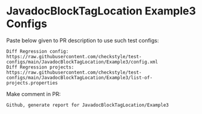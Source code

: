# JavadocBlockTagLocation Example3 Configs
Paste below given to PR description to use such test configs:
```
Diff Regression config: https://raw.githubusercontent.com/checkstyle/test-configs/main/JavadocBlockTagLocation/Example3/config.xml
Diff Regression projects: https://raw.githubusercontent.com/checkstyle/test-configs/main/JavadocBlockTagLocation/Example3/list-of-projects.properties
```
Make comment in PR:
```
Github, generate report for JavadocBlockTagLocation/Example3
```
